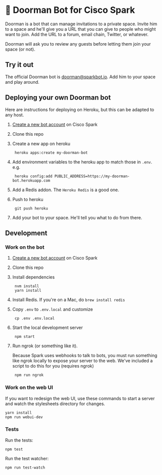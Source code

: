 # 🎩 Doorman Bot for Cisco Spark

Doorman is a bot that can manage invitations to a private space.
Invite him to a space and he'll give you a URL that you can give to people who might want to join.
Add the URL to a forum, email chain, Twitter, or whatever.

Doorman will ask you to review any guests before letting them join your space (or not).

## Try it out

The official Doorman bot is doorman@sparkbot.io.
Add him to your space and play around.

## Deploying your own Doorman bot

Here are instructions for deploying on Heroku, but this can be adapted to any host.

1. [Create a new bot account](https://developer.ciscospark.com/add-bot.html) on Cisco Spark
2. Clone this repo
3. Create a new app on heroku

        heroku apps:create my-doorman-bot

4. Add environment variables to the heroku app to match those in `.env`.
   e.g.

        heroku config:add PUBLIC_ADDRESS=https://my-doorman-bot.herokuapp.com

5. Add a Redis addon. The `Heroku Redis` is a good one.

6. Push to heroku

        git push heroku

7. Add your bot to your space. He'll tell you what to do from there.

## Development

### Work on the bot


1. [Create a new bot account](https://developer.ciscospark.com/add-bot.html) on Cisco Spark

2. Clone this repo

3. Install dependencies

        nvm install
        yarn install

4. Install Redis.
  If you're on a Mac, do `brew install redis`

5. Copy `.env` to `.env.local` and customize

        cp .env .env.local

5. Start the local development server

        npm start

6. Run ngrok (or something like it).

    Because Spark uses webhooks to talk to bots, you must run something like ngrok locally to expose your server to the web.
    We've included a script to do this for you (requires ngrok)

        npm run ngrok


### Work on the web UI

If you want to redesign the web UI, use these commands to start a server and watch the stylesheets directory for changes.

    yarn install
    npm run webui-dev

### Tests

Run the tests:

    npm test

Run the test watcher:

    npm run test-watch

